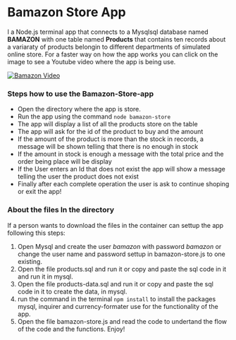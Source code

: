 # Bamazon Store App
I a Node.js terminal app that connects to a Mysqlsql database named **BAMAZON** with one table named **Products** that contains ten records about a variaraty of products belongin to different departments of simulated online store. For a faster way on how the app works you can click on the image to see a Youtube video where the app is being use.

[![Bamazon Video](https://i9.ytimg.com/vi/onLi6L6d_vU/mq2.jpg?sqp=CIiXj-gF&rs=AOn4CLD4ot6EHt9Pfnqrt9IpYe47svwVAg)](https://youtu.be/onLi6L6d_vU)

### Steps how to use the Bamazon-Store-app
* Open the directory where the app is store.
* Run the app using the command `node bamazon-store`
* The app will display a list of all the products store on the table
* The app will ask for the id of the product to buy and the amount
* If the amount of the product is more than the stock in records, a message will be shown telling that there is no enough in stock
* If the amount in stock is enough a message with the total price and the order being place will be display
* If the User enters an Id that does not exist the app will show a message telling the user the product does not exist
* Finally after each complete operation the user is ask to continue shoping or exit the app!

### About the files In the directory
If a person wants to download the files in the container can settup the app following this steps:

1. Open Mysql and create the user _bamazon_ with password _bamazon_ or change the user name and password settup in bamazon-store.js to one existing.
1. Open the file products.sql and run it or copy and paste the sql code in it and run it in mysql.
1. Open the file products-data.sql and run it or copy and paste the sql code in it to create the data, in mysql.
1. run the command in the terminal `npm install` to install the packages mysql, inquirer and currency-formater use for the functionality of the app.
1. Open the file bamazon-store.js and read the code to undertand the flow of the code and the functions. Enjoy!
